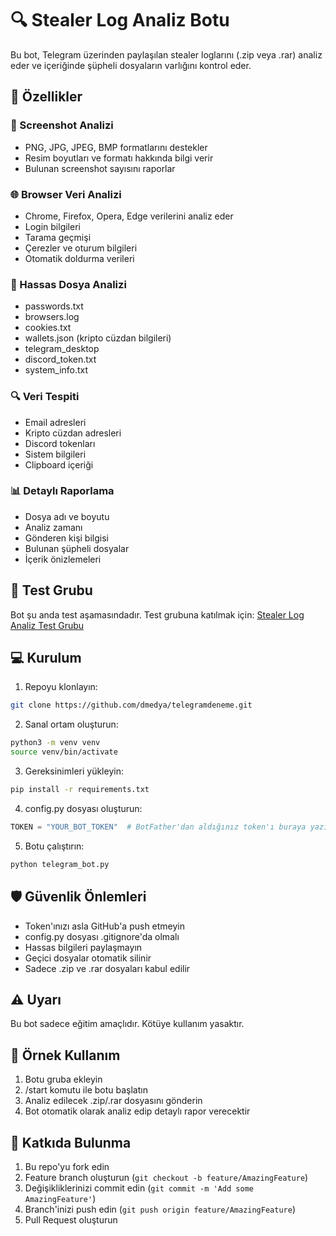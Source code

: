 # 🔍 Stealer Log Analiz Botu

Bu bot, Telegram üzerinden paylaşılan stealer loglarını (.zip veya .rar) analiz eder ve içeriğinde şüpheli dosyaların varlığını kontrol eder.

## 🌟 Özellikler

### 📸 Screenshot Analizi
- PNG, JPG, JPEG, BMP formatlarını destekler
- Resim boyutları ve formatı hakkında bilgi verir
- Bulunan screenshot sayısını raporlar

### 🌐 Browser Veri Analizi
- Chrome, Firefox, Opera, Edge verilerini analiz eder
- Login bilgileri
- Tarama geçmişi
- Çerezler ve oturum bilgileri
- Otomatik doldurma verileri

### 🔐 Hassas Dosya Analizi
- passwords.txt
- browsers.log
- cookies.txt
- wallets.json (kripto cüzdan bilgileri)
- telegram_desktop
- discord_token.txt
- system_info.txt

### 🔍 Veri Tespiti
- Email adresleri
- Kripto cüzdan adresleri
- Discord tokenları
- Sistem bilgileri
- Clipboard içeriği

### 📊 Detaylı Raporlama
- Dosya adı ve boyutu
- Analiz zamanı
- Gönderen kişi bilgisi
- Bulunan şüpheli dosyalar
- İçerik önizlemeleri

## 🚀 Test Grubu

Bot şu anda test aşamasındadır. Test grubuna katılmak için: [Stealer Log Analiz Test Grubu](https://t.me/denemegrubuu)

## 💻 Kurulum

1. Repoyu klonlayın:
```bash
git clone https://github.com/dmedya/telegramdeneme.git
```

2. Sanal ortam oluşturun:
```bash
python3 -m venv venv
source venv/bin/activate
```

3. Gereksinimleri yükleyin:
```bash
pip install -r requirements.txt
```

4. config.py dosyası oluşturun:
```python
TOKEN = "YOUR_BOT_TOKEN"  # BotFather'dan aldığınız token'ı buraya yazın
```

5. Botu çalıştırın:
```bash
python telegram_bot.py
```

## 🛡️ Güvenlik Önlemleri

- Token'ınızı asla GitHub'a push etmeyin
- config.py dosyası .gitignore'da olmalı
- Hassas bilgileri paylaşmayın
- Geçici dosyalar otomatik silinir
- Sadece .zip ve .rar dosyaları kabul edilir

## ⚠️ Uyarı

Bu bot sadece eğitim amaçlıdır. Kötüye kullanım yasaktır.

## 📝 Örnek Kullanım

1. Botu gruba ekleyin
2. /start komutu ile botu başlatın
3. Analiz edilecek .zip/.rar dosyasını gönderin
4. Bot otomatik olarak analiz edip detaylı rapor verecektir

## 🤝 Katkıda Bulunma

1. Bu repo'yu fork edin
2. Feature branch oluşturun (`git checkout -b feature/AmazingFeature`)
3. Değişikliklerinizi commit edin (`git commit -m 'Add some AmazingFeature'`)
4. Branch'inizi push edin (`git push origin feature/AmazingFeature`)
5. Pull Request oluşturun
